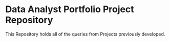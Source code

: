 # Data Analyst Portfolio Project Repository

This Repository holds all of the queries from Projects previously developed.

